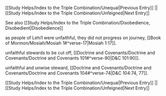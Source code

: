 [[Study Helps/Index to the Triple Combination/Unequal|Previous Entry]]  ||  [[Study Helps/Index to the Triple Combination/Unfeigned|Next Entry]]

 See also [[Study Helps/Index to the Triple Combination/Disobedience, Disobedient|Disobedience]]

 as people of Lehi1 were unfaithful, they did not progress on journey, [[Book of Mormon/Mosiah/Mosiah 1#^verse-17|Mosiah 1:17]].

 unfaithful stewards to be cut off, [[Doctrine and Covenants/Doctrine and Covenants/Doctrine and Covenants 101#^verse-90|D&C 101:90]].

 unfaithful and unwise steward, [[Doctrine and Covenants/Doctrine and Covenants/Doctrine and Covenants 104#^verse-74|D&C 104:74, 77]].

[[Study Helps/Index to the Triple Combination/Unequal|Previous Entry]]  ||  [[Study Helps/Index to the Triple Combination/Unfeigned|Next Entry]]